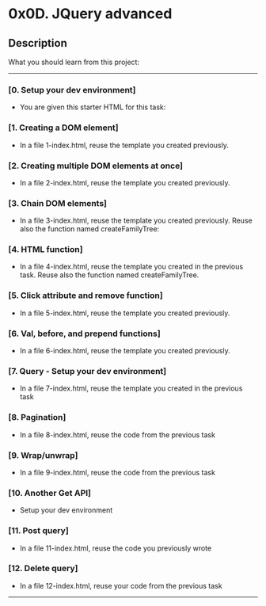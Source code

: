 # 0x0D. JQuery advanced

## Description

What you should learn from this project:

---

### [0. Setup your dev environment]

* You are given this starter HTML for this task:

### [1. Creating a DOM element]

* In a file 1-index.html, reuse the template you created previously.

### [2. Creating multiple DOM elements at once]

* In a file 2-index.html, reuse the template you created previously.

### [3. Chain DOM elements]

* In a file 3-index.html, reuse the template you created previously. Reuse also the function named createFamilyTree:

### [4. HTML function]

* In a file 4-index.html, reuse the template you created in the previous task. Reuse also the function named createFamilyTree.

### [5. Click attribute and remove function]

* In a file 5-index.html, reuse the template you created previously.

### [6. Val, before, and prepend functions]

* In a file 6-index.html, reuse the template you created previously.

### [7. Query - Setup your dev environment]

* In a file 7-index.html, reuse the template you created in the previous task

### [8. Pagination]

* In a file 8-index.html, reuse the code from the previous task

### [9. Wrap/unwrap]

* In a file 9-index.html, reuse the code from the previous task

### [10. Another Get API]

* Setup your dev environment

### [11. Post query]

* In a file 11-index.html, reuse the code you previously wrote

### [12. Delete query]

* In a file 12-index.html, reuse your code from the previous task

---